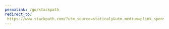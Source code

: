```yaml
---
permalink: /go/stackpath
redirect_to:
 https://www.stackpath.com/?utm_source=staticaly&utm_medium=plink_sponsor
---
```

